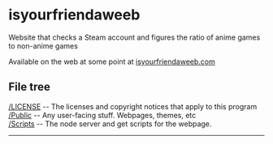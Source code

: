 # isyourfriendaweeb
Website that checks a Steam account and figures the ratio of anime games to non-anime games

Available on the web at some point at [isyourfriendaweeb.com](https://www.isyourfriendaweeb.com/)

File tree
---
[/LICENSE](https://github.com/jacobthehammer/isyourfriendaweeb/tree/master/LICENSE) -- The licenses and copyright notices that apply to this program <br/>
[/Public](https://github.com/jacobthehammer/isyourfriendaweeb/tree/master/public) -- Any user-facing stuff. Webpages, themes, etc <br/>
[/Scripts](https://github.com/jacobthehammer/isyourfriendaweeb/tree/master/scripts) -- The node server and get scripts for the webpage. <br/>

---

